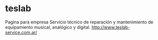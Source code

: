 # teslab
Pagina para empresa Servicio técnico de reparación y mantenimiento de equipamiento musical, analógico y digital.
http://www.teslab-service.com.ar/
